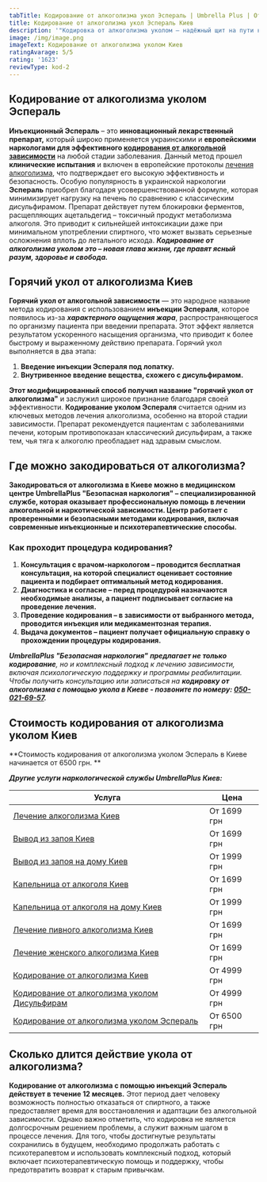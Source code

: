 ```yaml
---
tabTitle: Кодирование от алкоголизма укол Эспераль | Umbrella Plus | От 6500 грн
title: Кодирование от алкоголизма укол Эспераль Киев
description: '"Кодировка от алкоголизма уколом – надёжный щит на пути к трезвости!"'
image: /img/image.png
imageText: Кодирование от алкоголизма уколом Киев
ratingAvarage: 5/5
rating: '1623'
reviewType: kod-2
---
```


## Кодирование от алкоголизма уколом Эспераль

**Инъекционный Эспераль** – это **инновационный лекарственный препарат,** который широко применяется украинскими и **европейскими наркологами для эффективного [кодирования от алкогольной зависимости](https://umbrella-plus.com.ua/kiev/kodirovka-ot-alkogolia-kiev/)** на любой стадии заболевания. Данный метод прошел **клинические испытания** и включен в европейские протоколы [лечения алкоголизма](https://umbrella-plus.com.ua/kiev/lechenie-alkogolizma-kiev/), что подтверждает его высокую эффективность и безопасность. Особую популярность в украинской наркологии **Эспераль** приобрел благодаря усовершенствованной формуле, которая минимизирует нагрузку на печень по сравнению с классическим дисульфирамом. Препарат действует путем блокировки ферментов, расщепляющих ацетальдегид – токсичный продукт метаболизма алкоголя. Это приводит к сильнейшей интоксикации даже при минимальном употреблении спиртного, что может вызвать серьезные осложнения вплоть до летального исхода. ***Кодирование от алкоголизма уколом это – новая глава жизни, где правят ясный разум, здоровье и свобода.***

## Горячий укол от алкоголизма Киев

**Горячий укол от алкогольной зависимости** — это народное название метода кодирования с использованием **инъекции Эспераля**, которое появилось из-за ***характерного ощущения жара***, распространяющегося по организму пациента при введении препарата. Этот эффект является результатом ускоренного насыщения организма, что приводит к более быстрому и выраженному действию препарата. Горячий укол выполняется в два этапа:

1. **Введение инъекции Эспераля под лопатку.**
2. **Внутривенное введение вещества, схожего с дисульфирамом.**

**Этот модифицированный способ получил название "горячий укол от алкоголизма"** и заслужил широкое признание благодаря своей эффективности. **Кодирование уколом Эспераля** считается одним из ключевых методов лечения алкоголизма, особенно на второй стадии зависимости. Препарат рекомендуется пациентам с заболеваниями печени, которым противопоказан классический дисульфирам, а также тем, чья тяга к алкоголю преобладает над здравым смыслом.

## Где можно закодироваться от алкоголизма?

**Закодироваться от алкоголизма в Киеве можно в медицинском центре UmbrellaPlus "Безопасная наркология" – специализированной службе, которая оказывает профессиональную помощь в лечении алкогольной и наркотической зависимости. Центр работает с проверенными и безопасными методами кодирования, включая современные инъекционные и психотерапевтические способы.**

### Как проходит процедура кодирования?

1. **Консультация с врачом-наркологом – проводится бесплатная консультация, на которой специалист оценивает состояние пациента и подбирает оптимальный метод кодирования.**
2. **Диагностика и согласие – перед процедурой назначаются необходимые анализы, а пациент подписывает согласие на проведение лечения.**
3. **Проведение кодирования – в зависимости от выбранного метода, проводится инъекция или медикаментозная терапия.**
4. **Выдача документов – пациент получает официальную справку о прохождении процедуры кодирования.**

***UmbrellaPlus "Безопасная наркология"** **предлагает не только кодирование**, но и комплексный подход к лечению зависимости, включая психологическую поддержку и программы реабилитации. Чтобы получить консультацию или записаться на **кодировку от алкоголизма с помощью укола в Киеве - позвоните по номеру: [050-021-69-57](tel:0500216957).***

## Стоимость кодирования от алкоголизма уколом Киев

\*\*Стоимость кодирования от алкоголизма уколом Эспераль в Киеве начинается от 6500 грн. \*\*

***Другие услуги наркологической службы UmbrellaPlus Киев:***

| Услуга                                                                                  | Цена        |
| --------------------------------------------------------------------------------------- | ----------- |
| [Лечение алкоголизма Киев](lechenie-alkogolizma-kiev)                                   | От 1699 грн |
| [Вывод из запоя Киев](Vivod-iz-zapoia-kiev)                                             | От 1699 грн |
| [Вывод из запоя на дому Киев](Vivod-iz-zapoia-na-domy-kiev)                             | От 1999 грн |
| [Капельница от алкоголя Киев](Kapelnica_ot_alkogola_kiev)                               | От 1699 грн |
| [Капельница от алкоголя на дому Киев](Kapelnica_ot_alkogola_na_domy_kiev)               | От 1999 грн |
| [Лечение пивного алкоголизма Киев](lechenie-pivnogi-alkogolizma-kiev)                   | От 1699 грн |
| [Лечение женского алкоголизма Киев](lechenie-jenskogo-alkogolizma-kiev)                 | От 1699 грн |
| [Кодирование от алкоголизма Киев](kodirovka-ot-alkogolia-kiev)                          | От 4999 грн |
| [Кодирование от алкоголизма уколом Дисульфирам](kodirovka-ot-alkogolia-disulfiram-kiev) | От 4999 грн |
| [Кодирование от алкоголизма уколом Эспераль](kodirovka-ot-alkogolizma-espiarl-kiev)     | От 6500 грн |

## Сколько длится действие укола от алкоголизма?

**Кодирование от алкоголизма с помощью инъекций Эспераль действует в течение 12 месяцев.** Этот период дает человеку возможность полностью отказаться от спиртного, а также предоставляет время для восстановления и адаптации без алкогольной зависимости. Однако важно отметить, что кодировка не является долгосрочным решением проблемы, а служит важным шагом в процессе лечения. Для того, чтобы достигнутые результаты сохранились в будущем, необходимо продолжать работать с психотерапевтом и использовать комплексный подход, который включает психотерапевтическую помощь и поддержку, чтобы предотвратить возврат к старым привычкам.
